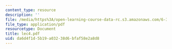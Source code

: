 ```yaml
---
content_type: resource
description: ''
file: /media/https%3A/open-learning-course-data-rc.s3.amazonaws.com/6-336j-introduction-to-numerical-simulation-sma-5211-fall-2003/da6d4f1d5b19a03238d6bfaf58e2a8d8_lec4.pdf
file_type: application/pdf
resourcetype: Document
title: lec4.pdf
uid: da6d4f1d-5b19-a032-38d6-bfaf58e2a8d8
---
```

